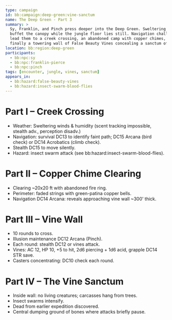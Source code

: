 ```yaml
---
type: campaign
id: bb:campaign:deep-green:vine-sanctum
name: The Deep Green - Part 3
summary: >
  Sy, Franklin, and Pinch press deeper into the Deep Green. Sweltering winds
  buffet the canopy while the jungle floor lies still. Navigation challenges
  lead them to a creek crossing, an abandoned camp with copper chimes, and
  finally a towering wall of False Beauty Vines concealing a sanctum of death.
location: bb:region:deep-green
participants:
  - bb:npc:sy
  - bb:npc:franklin-pierce
  - bb:npc:pinch
tags: [encounter, jungle, vines, sanctum]
appears_in:
  - bb:hazard:false-beauty-vines
  - bb:hazard:insect-swarm-blood-flies
---
```


# Part I – Creek Crossing
- Weather: Sweltering winds & humidity (scent tracking impossible, stealth adv., perception disadv.)
- Navigation: survival DC13 to identify faint path; DC15 Arcana (bird check) or DC14 Acrobatics (climb check).
- Stealth DC15 to move silently.
- Hazard: insect swarm attack (see bb:hazard:insect-swarm-blood-flies).

# Part II – Copper Chime Clearing
- Clearing ~20x20 ft with abandoned fire ring.
- Perimeter: faded strings with green-patina copper bells.
- Navigation DC14 Arcana: reveals approaching vine wall ~300' thick.

# Part III – Vine Wall
- 10 rounds to cross.
- Illusion maintenance DC12 Arcana (Pinch).
- Each round: stealth DC12 or vines attack.
- Vines: AC 12, HP 10, +5 to hit, 2d6 piercing + 1d6 acid, grapple DC14 STR save.
- Casters concentrating: DC10 check each round.

# Part IV – The Vine Sanctum
- Inside wall: no living creatures; carcasses hang from trees.
- Insect swarms intensify.
- Dead from earlier expedition discovered.
- Central dumping ground of bones where attacks briefly pause.
